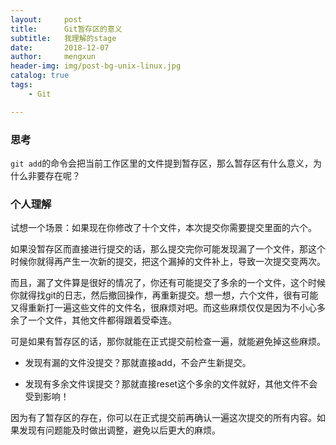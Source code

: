 ```yaml
---
layout:     post
title:      Git暂存区的意义
subtitle:   我理解的stage
date:       2018-12-07
author:     mengxun
header-img: img/post-bg-unix-linux.jpg
catalog: true
tags:
    - Git

---
```


### 思考

`git add`的命令会把当前工作区里的文件提到暂存区，那么暂存区有什么意义，为什么非要存在呢？

### 个人理解

试想一个场景：如果现在你修改了十个文件，本次提交你需要提交里面的六个。

如果没暂存区而直接进行提交的话，那么提交完你可能发现漏了一个文件，那这个时候你就得再产生一次新的提交，把这个漏掉的文件补上，导致一次提交变两次。

而且，漏了文件算是很好的情况了，你还有可能提交了多余的一个文件，这个时候你就得找git的日志，然后撤回操作，再重新提交。想一想，六个文件，很有可能又得重新打一遍这些文件的文件名，很麻烦对吧。而这些麻烦仅仅是因为不小心多余了一个文件，其他文件都得跟着受牵连。

可是如果有暂存区的话，那你就能在正式提交前检查一遍，就能避免掉这些麻烦。

- 发现有漏的文件没提交？那就直接add，不会产生新提交。

- 发现有多余文件误提交？那就直接reset这个多余的文件就好，其他文件不会受到影响！

因为有了暂存区的存在，你可以在正式提交前再确认一遍这次提交的所有内容。如果发现有问题能及时做出调整，避免以后更大的麻烦。


